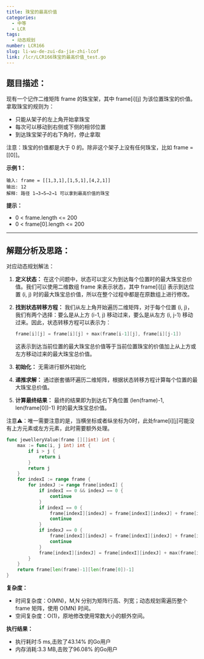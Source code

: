 ```yaml
---
title: 珠宝的最高价值
categories:
  - 中等
  - LCR
tags:
  - 动态规划
number: LCR166
slug: li-wu-de-zui-da-jie-zhi-lcof
link: /lcr/LCR166珠宝的最高价值_test.go
---
```


## 题目描述：

现有一个记作二维矩阵 frame 的珠宝架，其中 frame[i][j] 为该位置珠宝的价值。拿取珠宝的规则为：

- 只能从架子的左上角开始拿珠宝
- 每次可以移动到右侧或下侧的相邻位置
- 到达珠宝架子的右下角时，停止拿取

注意：珠宝的价值都是大于 0 的。除非这个架子上没有任何珠宝，比如 frame = [[0]]。

**示例 1：**
```
输入: frame = [[1,3,1],[1,5,1],[4,2,1]]
输出: 12
解释: 路径 1→3→5→2→1 可以拿到最高价值的珠宝
```


**提示：**
- 0 < frame.length <= 200
- 0 < frame[0].length <= 200

---
## 解题分析及思路：

对应动态规划解法：

1. **定义状态：** 在这个问题中，状态可以定义为到达每个位置时的最大珠宝总价值。我们可以使用二维数组 frame 来表示状态，其中 frame[i][j] 表示到达位置 (i, j) 时的最大珠宝总价值，所以在整个过程中都是在原数组上进行修改。

2. **找到状态转移方程：** 我们从左上角开始遍历二维矩阵，对于每个位置 (i, j)，我们有两个选择：要么是从上方 (i-1, j) 移动过来，要么是从左方 (i, j-1) 移动过来。因此，状态转移方程可以表示为：
    ```go
    frame[i][j] = frame[i][j] + max(frame[i-1][j], frame[i][j-1])
    ```
    这表示到达当前位置的最大珠宝总价值等于当前位置珠宝的价值加上从上方或左方移动过来的最大珠宝总价值。

3. **初始化：** 无需进行额外初始化

4. **递推求解：** 通过嵌套循环遍历二维矩阵，根据状态转移方程计算每个位置的最大珠宝总价值。

5. **计算最终结果：** 最终的结果即为到达右下角位置 (len(frame)-1, len(frame[0])-1) 时的最大珠宝总价值。

注意⚠️：唯一需要注意的是，当横坐标或者纵坐标为0时，此处frame[i][j]可能没有上方元素或左方元素，此时需要额外处理。

```go
func jewelleryValue(frame [][]int) int {
	max := func(i, j int) int {
		if i > j {
			return i
		}
		return j
	}
	for indexI := range frame {
		for indexJ := range frame[indexI] {
			if indexI == 0 && indexJ == 0 {
				continue
			}
			if indexI == 0 {
				frame[indexI][indexJ] = frame[indexI][indexJ] + frame[indexI][indexJ-1]
				continue
			}
			if indexJ == 0 {
				frame[indexI][indexJ] = frame[indexI][indexJ] + frame[indexI-1][indexJ]
				continue
			}
			frame[indexI][indexJ] = frame[indexI][indexJ] + max(frame[indexI-1][indexJ], frame[indexI][indexJ-1])
		}
	}
	return frame[len(frame)-1][len(frame[0])-1]
}
```

**复杂度：**

- 时间复杂度：O(MN)，M,N 分别为矩阵行高、列宽；动态规划需遍历整个 frame 矩阵，使用 O(MN) 时间。
- 空间复杂度：O(1)，原地修改使用常数大小的额外空间。

**执行结果：**

- 执行耗时:5 ms,击败了43.14% 的Go用户
- 内存消耗:3.3 MB,击败了96.08% 的Go用户
